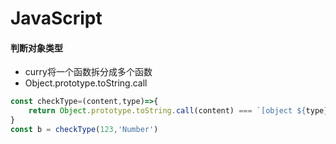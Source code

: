 # JavaScript
#### 判断对象类型
* curry将一个函数拆分成多个函数
* Object.prototype.toString.call
```javascript
const checkType=(content,type)=>{
    return Object.prototype.toString.call(content) === `[object ${type}]`
}
const b = checkType(123,'Number')
```
